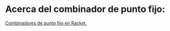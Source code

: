 # Acerca del combinador de punto fijo:
[Combinadores de punto fijo en Racket.](https://homes.cs.washington.edu/~sorawee/en/blog/2017/10-05-deriving-Y.html)